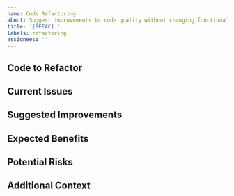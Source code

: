 ```yaml
---
name: Code Refactoring
about: Suggest improvements to code quality without changing functionality
title: '[REFAC] '
labels: refactoring
assignees: ''
---
```


## Code to Refactor
<!-- Identify the code that needs refactoring (file paths, functions, etc.) -->

## Current Issues
<!-- Describe what's problematic about the current implementation -->

## Suggested Improvements
<!-- Describe how the code could be improved -->

## Expected Benefits
<!-- How will this refactoring improve the codebase? (e.g., maintainability, performance, readability) -->

## Potential Risks
<!-- Note any potential risks or impacts of this refactoring -->

## Additional Context
<!-- Any other relevant information -->